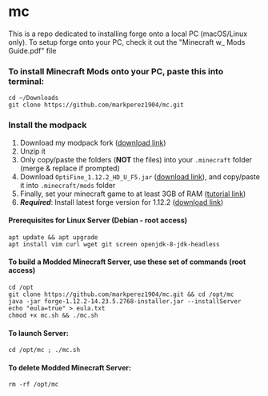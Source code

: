 # mc
This is a repo dedicated to installing forge onto a local PC (macOS/Linux only).
To setup forge onto your PC, check it out the "Minecraft w_ Mods Guide.pdf" file

### To install Minecraft Mods onto your PC, paste this into terminal:
```
cd ~/Downloads
git clone https://github.com/markperez1904/mc.git
```

### Install the modpack
1. Download my modpack fork ([download link](https://drive.google.com/file/d/1cTQVGYhTuxidov9X81ZNRhU7j3uZmxee/view?usp=sharing))
2. Unzip it
3. Only copy/paste the folders (**NOT** the files) into your `.minecraft` folder (merge & replace if prompted)
4. Download `OptiFine_1.12.2_HD_U_F5.jar` ([download link](https://github.com/markperez1904/mc/raw/master/mods/OptiFine_1.12.2_HD_U_F5.jar)), and copy/paste it into `.minecraft/mods` folder
5. Finally, set your minecraft game to at least 3GB of RAM ([tutorial link](https://cubedhost.com/help/en/articles/1648388-how-do-i-allocate-more-memory-to-my-minecraft-launcher-client-side))
6. ***Required***: Install latest forge version for 1.12.2 ([download link](https://github.com/markperez1904/mc/raw/master/forge-1.12.2-14.23.5.2847-installer.jar))

#### Prerequisites for Linux Server (Debian - root access)
```
apt update && apt upgrade
apt install vim curl wget git screen openjdk-8-jdk-headless
```
#### To build a Modded Minecraft Server, use these set of commands (root access)
```
cd /opt
git clone https://github.com/markperez1904/mc.git && cd /opt/mc
java -jar forge-1.12.2-14.23.5.2768-installer.jar --installServer
echo "eula=true" > eula.txt
chmod +x mc.sh && ./mc.sh
```
#### To launch Server:
```
cd /opt/mc ; ./mc.sh
```
#### To delete Modded Minecraft Server:
```
rm -rf /opt/mc
```
